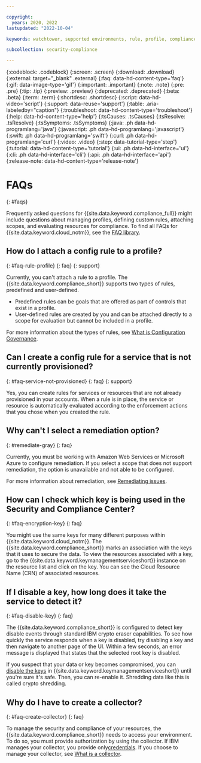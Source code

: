 ```yaml
---

copyright:
  years: 2020, 2022
lastupdated: "2022-10-04"

keywords: watchtower, supported environments, rule, profile, compliance issue, predefined rules, user-defined rules

subcollection: security-compliance

---
```


{:codeblock: .codeblock}
{:screen: .screen}
{:download: .download}
{:external: target="_blank" .external}
{:faq: data-hd-content-type='faq'}
{:gif: data-image-type='gif'}
{:important: .important}
{:note: .note}
{:pre: .pre}
{:tip: .tip}
{:preview: .preview}
{:deprecated: .deprecated}
{:beta: .beta}
{:term: .term}
{:shortdesc: .shortdesc}
{:script: data-hd-video='script'}
{:support: data-reuse='support'}
{:table: .aria-labeledby="caption"}
{:troubleshoot: data-hd-content-type='troubleshoot'}
{:help: data-hd-content-type='help'}
{:tsCauses: .tsCauses}
{:tsResolve: .tsResolve}
{:tsSymptoms: .tsSymptoms}
{:java: .ph data-hd-programlang='java'}
{:javascript: .ph data-hd-programlang='javascript'}
{:swift: .ph data-hd-programlang='swift'}
{:curl: .ph data-hd-programlang='curl'}
{:video: .video}
{:step: data-tutorial-type='step'}
{:tutorial: data-hd-content-type='tutorial'}
{:ui: .ph data-hd-interface='ui'}
{:cli: .ph data-hd-interface='cli'}
{:api: .ph data-hd-interface='api'}
{:release-note: data-hd-content-type='release-note'}


# FAQs
{: #faqs}

Frequently asked questions for {{site.data.keyword.compliance_full}} might include questions about managing profiles, defining custom rules, attaching scopes, and evaluating resources for compliance. To find all FAQs for {{site.data.keyword.cloud_notm}}, see the [FAQ library](/docs/faqs).



## How do I attach a config rule to a profile?
{: #faq-rule-profile}
{: faq}
{: support}

Currently, you can't attach a rule to a profile. The {{site.data.keyword.compliance_short}} supports two types of rules, predefined and user-defined.

* Predefined rules can be goals that are offered as part of controls that exist in a profile.
* User-defined rules are created by you and can be attached directly to a scope for evaluation but cannot be included in a profile.

For more information about the types of rules, see [What is Configuration Governance](/docs/security-compliance?topic=security-compliance-what-is-governance).


## Can I create a config rule for a service that is not currently provisioned?
{: #faq-service-not-provisioned}
{: faq}
{: support}

Yes, you can create rules for services or resources that are not already provisioned in your accounts. When a rule is in place, the service or resource is automatically evaluated according to the enforcement actions that you chose when you created the rule.


## Why can't I select a remediation option?
{: #remediate-gray}
{: faq}

Currently, you must be working with Amazon Web Services or Microsoft Azure to configure remediation. If you select a scope that does not support remediation, the option is unavailable and not able to be configured.

For more information about remediation, see [Remediating issues](/docs/security-compliance?topic=security-compliance-remediation).



## How can I check which key is being used in the Security and Compliance Center?
{: #faq-encryption-key}
{: faq}

You might use the same keys for many different purposes within {{site.data.keyword.cloud_notm}}. The {{site.data.keyword.compliance_short}} marks an association with the keys that it uses to secure the data. To view the resources associated with a key, go to the {{site.data.keyword.keymanagementserviceshort}} instance on the resource list and click on the key. You can see the Cloud Resource Name (CRN) of associated resources. 



## If I disable a key, how long does it take the service to detect it?
{: #faq-disable-key}
{: faq}

The {{site.data.keyword.compliance_short}} is configured to detect key disable events through standard IBM crypto eraser capabilities. To see how quickly the service responds when a key is disabled, try disabling a key and then navigate to another page of the UI. Within a few seconds, an error message is displayed that states that the selected root key is disabled. 

If you suspect that your data or key becomes compromised, you can [disable the keys](/docs/key-protect?topic=key-protect-disable-keys) in {{site.data.keyword.keymanagementserviceshort}} until you're sure it's safe. Then, you can re-enable it. Shredding data like this is called crypto shredding.

## Why do I have to create a collector?
{: #faq-create-collector}
{: faq}

To manage the security and compliance of your resources, the {{site.data.keyword.compliance_short}} needs to access your environment. To do so, you must provide authorization by using the collector. If IBM manages your collector, you provide only[credentials](/docs/security-compliance?topic=security-compliance-what-are-credentials&interface=ui). If you choose to manage your collector, see [What is a collector](/docs/security-compliance?topic=security-compliance-collector&interface=ui).
